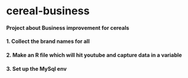 # cereal-business
####  Project about Business improvement for cereals
####  1. Collect the brand names for all
####  2. Make an R file which will hit youtube and capture data in a variable
####  3. Set up the MySql env
